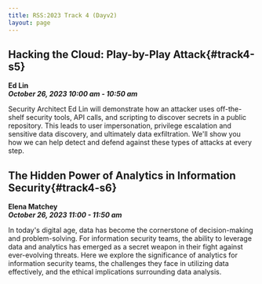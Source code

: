 ```yaml
---
title: RSS:2023 Track 4 (Dayv2)
layout: page
---
```


## Hacking the Cloud: Play-by-Play Attack{#track4-s5}   
**Ed Lin<br>
*October 26, 2023 10:00 am - 10:50 am***

Security Architect Ed Lin will demonstrate how an attacker uses off-the-shelf security tools, API calls, and scripting to discover secrets in a public repository. This leads to user impersonation, privilege escalation and sensitive data discovery, and ultimately data exfiltration. We'll show you how we can help detect and defend against these types of attacks at every step.

## The Hidden Power of Analytics in Information Security{#track4-s6}
**Elena Matchey<br>
*October 26, 2023 11:00 - 11:50 am***

In today's digital age, data has become the cornerstone of decision-making and problem-solving. For information security teams, the ability to leverage data and analytics has emerged as a secret weapon in their fight against ever-evolving threats. Here we explore the significance of analytics for information security teams, the challenges they face in utilizing data effectively, and the ethical implications surrounding data analysis.